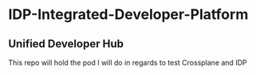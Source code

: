 # IDP-Integrated-Developer-Platform

## Unified Developer Hub

This repo will hold the pod I will do in regards to test Crossplane and IDP

